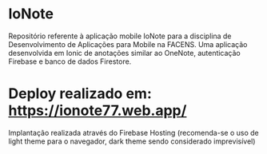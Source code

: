 # IoNote
Repositório referente à aplicação mobile IoNote para a disciplina de Desenvolvimento de Aplicações para Mobile na FACENS.
Uma aplicação desenvolvida em Ionic de anotações similar ao OneNote, autenticação Firebase e banco de dados Firestore.

# Deploy realizado em: https://ionote77.web.app/
Implantação realizada através do Firebase Hosting (recomenda-se o uso de light theme para o navegador, dark theme sendo considerado imprevisível)
